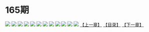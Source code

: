 # 165期
![](https://mao.mhtupian.com/uploads/img/7563/74832/001.jpg)
![](https://mao.mhtupian.com/uploads/img/7563/74832/002.jpg)
![](https://mao.mhtupian.com/uploads/img/7563/74832/003.jpg)
![](https://mao.mhtupian.com/uploads/img/7563/74832/004.jpg)
![](https://mao.mhtupian.com/uploads/img/7563/74832/005.jpg)
![](https://mao.mhtupian.com/uploads/img/7563/74832/006.jpg)
![](https://mao.mhtupian.com/uploads/img/7563/74832/007.jpg)
![](https://mao.mhtupian.com/uploads/img/7563/74832/008.jpg)
![](https://mao.mhtupian.com/uploads/img/7563/74832/009.jpg)
![](https://mao.mhtupian.com/uploads/img/7563/74832/010.jpg)
![](https://mao.mhtupian.com/uploads/img/7563/74832/011.jpg)
![](https://mao.mhtupian.com/uploads/img/7563/74832/012.jpg)
[【上一章】](./117.md)
[【目录】](./README.md)
[【下一章】](./119.md)
